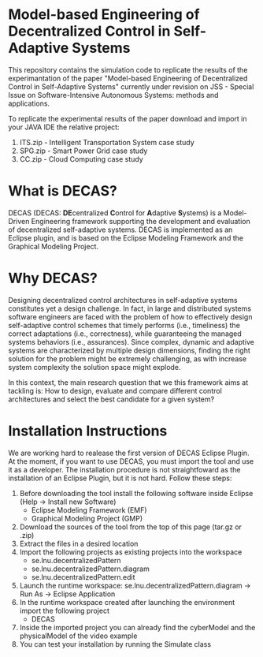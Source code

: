 # Model-based Engineering of Decentralized Control in Self-Adaptive Systems
This repository contains the simulation code to replicate the results of the experimantation of the paper "Model-based Engineering of Decentralized Control in Self-Adaptive Systems" currently under revision on JSS - Special Issue on Software-Intensive Autonomous Systems: methods and applications.

To replicate the experimental results of the paper download and import in your JAVA IDE the relative project:

1. ITS.zip - Intelligent Transportation System case study
2. SPG.zip - Smart Power Grid case study
3. CC.zip - Cloud Computing case study

# What is DECAS?
DECAS (DECAS: **DE**centralized **C**ontrol for **A**daptive **S**ystems) is a Model-Driven Engineering framework supporting the development and evaluation of decentralized self-adaptive systems. DECAS is implemented as an Eclipse plugin, and is based on the Eclipse Modeling Framework and the Graphical Modeling Project.

# Why DECAS?
Designing decentralized control architectures in self-adaptive systems constitutes yet a design challenge. In fact, in large and distributed systems software engineers are faced with the problem of how to effectively design self-adaptive control schemes that timely performs (i.e., timeliness) the correct adaptations (i.e., correctness), while guaranteeing the managed systems behaviors (i.e., assurances). Since complex, dynamic and adaptive systems are characterized by multiple design dimensions, finding the right solution for the problem might be extremely challenging, as with increase system complexity the solution space might explode.

In this context, the main research question that we this framework aims at tackling is:  How to design, evaluate and compare different control architectures and select the best candidate for a given system?

# Installation Instructions
We are working hard to realease the first version of DECAS Eclipse Plugin. At the moment, if you want to use DECAS, you must import the tool and use it as a developer. The installation procedure is not straightfoward as the installation of an Eclipse Plugin, but it is not hard. Follow these steps:

1. Before downloading the tool install the following software inside Eclipse (Help -> Install new Software)
   * Eclipse Modeling Framework (EMF)
   * Graphical Modeling Project (GMP)
2. Download the sources of the tool from the top of this page (tar.gz or .zip)
3. Extract the files in a desired location
4. Import the following projects as existing projects into the workspace
   * se.lnu.decentralizedPattern
   * se.lnu.decentralizedPattern.diagram
   * se.lnu.decentralizedPattern.edit
5. Launch the runtime workspace: se.lnu.decentralizedPattern.diagram -> Run As -> Eclipse Application
6. In the runtime workspace created after launching the environment import the following project
   * DECAS
7. Inside the imported project you can already find the cyberModel and the physicalModel of the video example
8. You can test your installation by running the Simulate class
